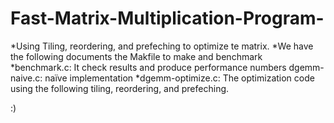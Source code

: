 # Fast-Matrix-Multiplication-Program-


*Using Tiling, reordering, and prefeching to optimize te matrix. 
*We have the following documents the Makfile to make and benchmark
*benchmark.c: It check results and produce performance numbers dgemm-naive.c: naïve implementation
*dgemm-optimize.c: The optimization code using the following tiling, reordering, and prefeching.

:)
